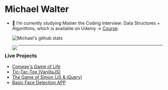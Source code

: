 <!--
### Hi there 👋
## update this

-->

# Michael Walter
- 🌱 I’m currently studying Master the Coding Interview: Data Structures + Algorithms, which is available on Udemy -> [Course](https://www.udemy.com/course/master-the-coding-interview-data-structures-algorithms/).

   ![Michael's github stats](https://github-readme-stats.vercel.app/api?username=M-PAW&show_icons=true&hide_border=true)

   <img align="left" src="https://github-readme-stats.vercel.app/api/top-langs/?username=M-PAW&hide_border=true" />


   <hr />

### Live Projects 
- [Conway's Game of Life](https://friendly-wozniak-c97571.netlify.app/)
- [Tic-Tac-Toe (VanillaJS)](https://flamboyant-lewin-78f5cc.netlify.app/)
- [The Game of Simon (JS & jQuery)](https://the-game-of-simon.vercel.app)
- [Basic Face Detection APP](https://peaceful-poitras-c317f7.netlify.app)


<!--
**M-PAW/M-PAW** is a ✨ _special_ ✨ repository because its `README.md` (this file) appears on your GitHub profile.

Here are some ideas to get you started:
This is a test
- 🔭 I’m currently working on ...
- 🌱 I’m currently learning ...
- 👯 I’m looking to collaborate on ...
- 🤔 I’m looking for help with ...
- 💬 Ask me about ...
- 📫 How to reach me: ...
- 😄 Pronouns: ...
- ⚡ Fun fact: ...
-->
